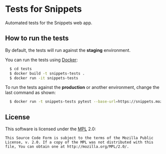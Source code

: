# Tests for Snippets

Automated tests for the Snippets web app.

## How to run the tests

By default, the tests will run against the **staging** environment.

You can run the tests using [Docker][]:
```bash
  $ cd tests
  $ docker build -t snippets-tests .
  $ docker run -it snippets-tests
  ```

To run the tests against the **production** or another environment, change the last command as shown:

```bash
  $ docker run -t snippets-tests pytest --base-url=https://snippets.mozilla.com
```

License
-------
This software is licensed under the [MPL] 2.0:

    This Source Code Form is subject to the terms of the Mozilla Public
    License, v. 2.0. If a copy of the MPL was not distributed with this
    file, You can obtain one at http://mozilla.org/MPL/2.0/.

[Docker]: https://www.docker.com
[MPL]: http://www.mozilla.org/MPL/2.0/
